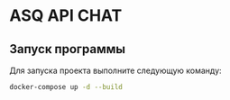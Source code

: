 # ASQ API CHAT

## Запуск программы

Для запуска проекта выполните следующую команду:

```bash
docker-compose up -d --build
